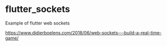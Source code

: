 # flutter_sockets
Example of flutter web sockets

https://www.didierboelens.com/2018/06/web-sockets---build-a-real-time-game/

